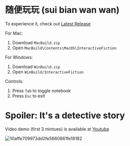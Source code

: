 # 随便玩玩 (sui bian wan wan)
To experience it, check out [Latest Release](https://github.com/yyphan/InteractiveFiction/releases/tag/v1.0)

For Mac: 
1. Download `MacBuild.zip`
2. Open `MacBuild\Contents\MacOS\InteractiveFiction`

For Windows: 
1. Download `WinBuild.zip`
2. Open `WinBuild/InteractiveFiction`

Controls:
1. Press `Tab` to toggle notebook
2. Press `Esc` to exit

# Spoiler: It's a detective story
Video demo (first 3 mintues) is available at [Youtube](https://youtu.be/pI3wvYExERE)

![10affe709973dd2fe5660861fe18182](https://user-images.githubusercontent.com/54618568/163590599-f54c15fd-5c42-412e-a46a-5428ee5e3f3d.jpg)


